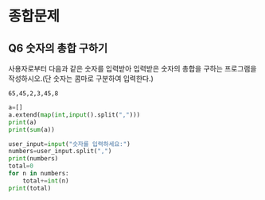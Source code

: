 # 종합문제
## Q6 숫자의 총합 구하기
사용자로부터 다음과 같은 숫자를 입력받아 입력받은 숫자의 총합을 구하는 프로그램을 작성하시오.(단 숫자는 콤마로 구분하여 입력한다.)
```
65,45,2,3,45,8
```

```python
a=[]
a.extend(map(int,input().split(",")))
print(a)
print(sum(a))
```

```python
user_input=input("숫자를 입력하세요:")
numbers=user_input.split(",")
print(numbers)
total=0
for n in numbers:
    total+=int(n)
print(total)
```